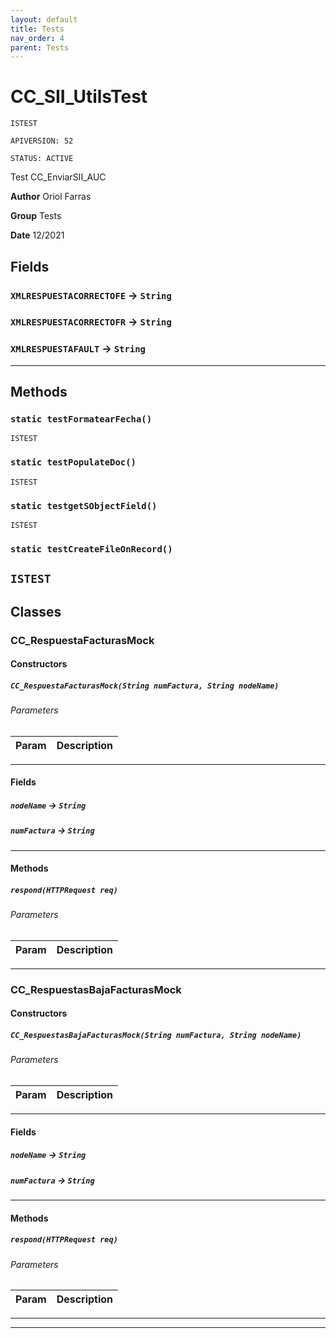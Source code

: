 ```yaml
---
layout: default
title: Tests
nav_order: 4
parent: Tests
---
```


# CC_SII_UtilsTest

`ISTEST`

`APIVERSION: 52`

`STATUS: ACTIVE`

Test CC_EnviarSII_AUC

**Author** Oriol Farras

**Group** Tests

**Date** 12/2021

## Fields

### `XMLRESPUESTACORRECTOFE` → `String`

### `XMLRESPUESTACORRECTOFR` → `String`

### `XMLRESPUESTAFAULT` → `String`

---

## Methods

### `static testFormatearFecha()`

`ISTEST`

### `static testPopulateDoc()`

`ISTEST`

### `static testgetSObjectField()`

`ISTEST`

### `static testCreateFileOnRecord()`

## `ISTEST`

## Classes

### CC_RespuestaFacturasMock

#### Constructors

##### `CC_RespuestaFacturasMock(String numFactura, String nodeName)`

###### Parameters

| Param | Description |
| ----- | ----------- |

---

#### Fields

##### `nodeName` → `String`

##### `numFactura` → `String`

---

#### Methods

##### `respond(HTTPRequest req)`

###### Parameters

| Param | Description |
| ----- | ----------- |

---

### CC_RespuestasBajaFacturasMock

#### Constructors

##### `CC_RespuestasBajaFacturasMock(String numFactura, String nodeName)`

###### Parameters

| Param | Description |
| ----- | ----------- |

---

#### Fields

##### `nodeName` → `String`

##### `numFactura` → `String`

---

#### Methods

##### `respond(HTTPRequest req)`

###### Parameters

| Param | Description |
| ----- | ----------- |

---

---
